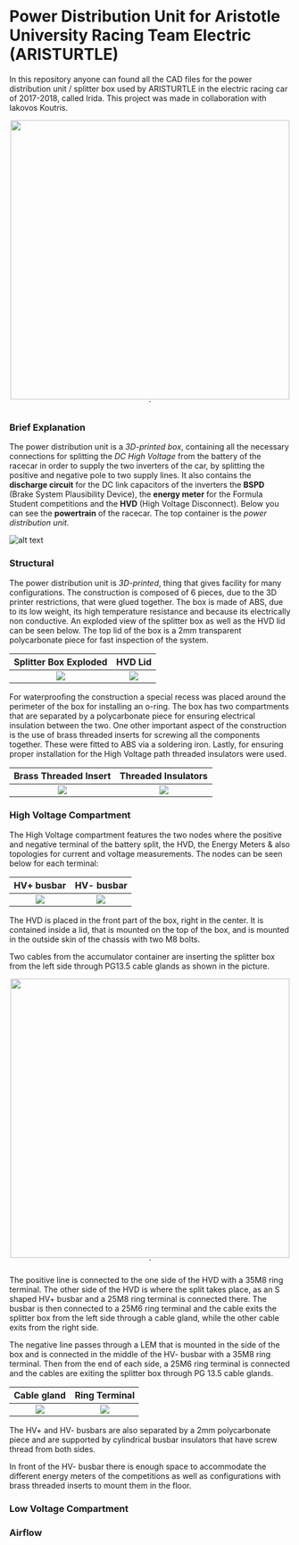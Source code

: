 # Power Distribution Unit for Aristotle University Racing Team Electric (ARISTURTLE)

In this repository anyone can found all the CAD files for the power distribution unit / splitter box used by ARISTURTLE in the electric racing car of 2017-2018, called Irida. This project was made in collaboration with Iakovos Koutris. 

<p align= "center"><img src="https://github.com/tsoukias/Power-Distribution-Unit-ARISTURTLE-/blob/master/Splitter-Box_renders/Assmbly-without-EM.jpg" width="500" align="center"/>`</p>

### Brief Explanation

The power distribution unit is a *3D-printed box*, containing all the necessary connections for splitting the *DC High Voltage* from the battery of the racecar in order to supply the two inverters of the car, by splitting the positive and negative pole to two supply lines. It also contains the **discharge circuit** for the DC link capacitors of the inverters the **BSPD** (Brake System Plausibility Device), the **energy meter** for the Formula Student competitions and the **HVD** (High Voltage Disconnect). Below you can see the **powertrain** of the racecar. The top container is the *power distribution unit*.

![alt text](https://github.com/tsoukias/Power-Distribution-Unit-ARISTURTLE-/blob/master/Splitter-Box_renders/tractive_system_45_view.jpg)

### Structural 

The power distribution unit is *3D-printed*, thing that gives facility for many configurations. The construction is composed of 6 pieces, due to the 3D printer restrictions, that were glued together. The box is made of ABS, due to its low weight, its high temperature resistance and because its electrically non conductive. An exploded view of the splitter box as well as the HVD lid can be seen below. The top lid of the box is a 2mm transparent polycarbonate piece for fast inspection of the system.  

|                    Splitter Box Exploded                     |                           HVD Lid                            |
| :----------------------------------------------------------: | :----------------------------------------------------------: |
| ![](https://github.com/tsoukias/Power-Distribution-Unit-ARISTURTLE-/blob/master/Splitter-Box_renders/splitter-exploded.jpg) | ![](https://github.com/tsoukias/Power-Distribution-Unit-ARISTURTLE-/blob/master/Splitter-Box_renders/HVD-LID.jpg) |

For waterproofing the construction a special recess was placed around the perimeter of the box for installing an o-ring. The box has two compartments that are separated by a polycarbonate piece for ensuring electrical insulation between the two. One other important aspect of the construction is the use of brass threaded inserts for screwing all the components together. These were fitted to ABS via a soldering iron. Lastly, for ensuring proper installation for the High Voltage path threaded insulators were used. 

|                    Brass Threaded Insert                     |                     Threaded Insulators                      |
| :----------------------------------------------------------: | :----------------------------------------------------------: |
| ![](https://github.com/tsoukias/Power-Distribution-Unit-ARISTURTLE-/blob/master/Splitter-Box_renders/brass-threaded-inserts.jpg) | ![](https://github.com/tsoukias/Power-Distribution-Unit-ARISTURTLE-/blob/master/Splitter-Box_renders/busbar-insulators.jpg) |

### High Voltage Compartment

The High Voltage compartment features the two nodes where the positive and negative terminal of the battery split, the HVD, the Energy Meters & also topologies for current and voltage measurements. The nodes can be seen below for each terminal:

|                          HV+ busbar                          |                          HV- busbar                          |
| :----------------------------------------------------------: | :----------------------------------------------------------: |
| ![](https://github.com/tsoukias/Power-Distribution-Unit-ARISTURTLE-/blob/master/Splitter-Box_renders/HV%2BBusbar.jpg) | ![](https://github.com/tsoukias/Power-Distribution-Unit-ARISTURTLE-/blob/master/Splitter-Box_renders/Hv-Busbar.jpg) |

The HVD is placed in the front part of the box, right in the center. It is contained inside a lid, that is mounted on the top of the box, and is mounted in the outside skin of the chassis with two M8 bolts. 

Two cables from the accumulator container are inserting the splitter box from the left side through PG13.5 cable glands as shown in the picture.

<p align= "center"><img src="https://github.com/tsoukias/Power-Distribution-Unit-ARISTURTLE-/blob/master/Splitter-Box_renders/in-out-lines.jpg" width="500" align="center"/>`</p>

The positive line is connected to the one side of the HVD with a 35M8 ring terminal. The other side of the HVD is where the split takes place, as an S shaped HV+ busbar and a 25M8 ring terminal is connected there. The busbar is then connected to a 25M6 ring terminal and the cable exits the splitter box from the left side through a cable gland, while the other cable exits from the right side. 

The negative line passes through a LEM that is mounted in the side of the box and is connected in the middle of the HV- busbar with a 35M8 ring terminal. Then from the end of each side, a 25M6 ring terminal is connected and the cables are exiting the splitter box through PG 13.5 cable glands.

|                         Cable gland                          |                        Ring Terminal                         |
| :----------------------------------------------------------: | :----------------------------------------------------------: |
| ![](https://github.com/tsoukias/Power-Distribution-Unit-ARISTURTLE-/blob/master/Splitter-Box_renders/cable-gland.jpg) | ![](https://github.com/tsoukias/Power-Distribution-Unit-ARISTURTLE-/blob/master/Splitter-Box_renders/ring-terminal.jpg) |

The HV+ and HV- busbars are also separated by a 2mm polycarbonate piece and are supported by cylindrical busbar insulators that have screw thread from both sides.

In front of the HV- busbar there is enough space to accommodate the different energy meters of the competitions as well as configurations with brass threaded inserts to mount them in the floor.

### Low Voltage Compartment



### Airflow



